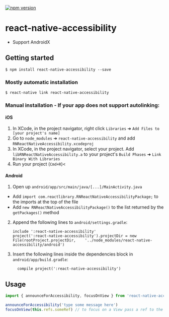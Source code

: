 [![npm version](https://badge.fury.io/js/rn-accessibility.svg)](//npmjs.com/package/rn-accessibility)

# react-native-accessibility

* Support AndroidX 

## Getting started

`$ npm install react-native-accessibility --save`

### Mostly automatic installation

`$ react-native link react-native-accessibility`

### Manual installation - If your app does not support autolinking:

#### iOS

1. In XCode, in the project navigator, right click `Libraries` ➜ `Add Files to [your project's name]`
2. Go to `node_modules` ➜ `react-native-accessibility` and add `RNReactNativeAccessibility.xcodeproj`
3. In XCode, in the project navigator, select your project. Add `libRNReactNativeAccessibility.a` to your project's `Build Phases` ➜ `Link Binary With Libraries`
4. Run your project (`Cmd+R`)<

#### Android

1. Open up `android/app/src/main/java/[...]/MainActivity.java`
  - Add `import com.reactlibrary.RNReactNativeAccessibilityPackage;` to the imports at the top of the file
  - Add `new RNReactNativeAccessibilityPackage()` to the list returned by the `getPackages()` method
2. Append the following lines to `android/settings.gradle`:
  	```
  	include ':react-native-accessibility'
  	project(':react-native-accessibility').projectDir = new File(rootProject.projectDir, 	'../node_modules/react-native-accessibility/android')
  	```
3. Insert the following lines inside the dependencies block in `android/app/build.gradle`:
  	```
      compile project(':react-native-accessibility')
  	```

## Usage
```javascript
import { announceForAccessibility, focusOnView } from 'react-native-accessibility';

announceForAccessibility('type some message here')
focusOnView(this.refs.someRef) // to focus on a View pass a ref to the view 
```
  
